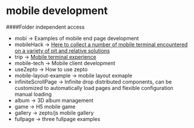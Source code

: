 # mobile development

####Folder independent access
* mobi -> Examples of mobile end page development
* mobileHack -> [Here to collect a number of mobile terminal encountered on a variety of pit and relative solutions](https://github.com/RubyLouvre/mobileHack)
* trip -> [Mobile terminal experience](https://github.com/doyoe/trip)
* mobile-tech -> Mobile client development
* useZepto -> How to use zepto
* mobile-layout-example -> mobile layout exmaple
* infiniteScrollPage -> Infinite drop distributed components, can be customized to automatically load pages and flexible configuration manual loading
* album -> 3D album management
* game -> H5 mobile game
* gallery -> zepto/js mobile gallery
* fullpage -> three fullpage examples


